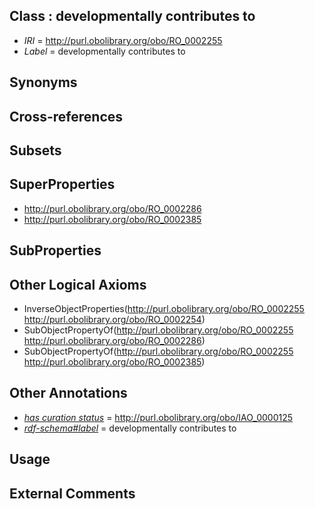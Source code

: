 
## Class : developmentally contributes to

 * *IRI* = http://purl.obolibrary.org/obo/RO_0002255
 * *Label* = developmentally contributes to

## Synonyms


## Cross-references


## Subsets


## SuperProperties

 * <http://purl.obolibrary.org/obo/RO_0002286>
 * <http://purl.obolibrary.org/obo/RO_0002385>

## SubProperties


## Other Logical Axioms

 * InverseObjectProperties(<http://purl.obolibrary.org/obo/RO_0002255> <http://purl.obolibrary.org/obo/RO_0002254>)
 * SubObjectPropertyOf(<http://purl.obolibrary.org/obo/RO_0002255> <http://purl.obolibrary.org/obo/RO_0002286>)
 * SubObjectPropertyOf(<http://purl.obolibrary.org/obo/RO_0002255> <http://purl.obolibrary.org/obo/RO_0002385>)

## Other Annotations

 * *[has curation status](../../IAO/14/IAO_0000114.md)* = http://purl.obolibrary.org/obo/IAO_0000125
 * *[rdf-schema#label](../../el/rdf-schema#label.md)* = developmentally contributes to

## Usage


## External Comments

